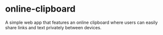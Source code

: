 # online-clipboard
A simple web app that features an online clipboard where users can easily share links and text privately between devices.
